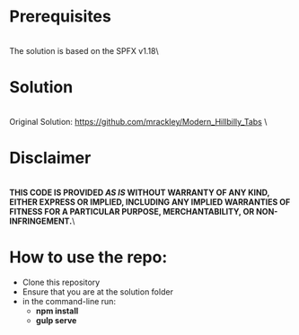 # Prerequisites
\
The solution is based on the SPFX v1.18\

# Solution
\
Original Solution: https://github.com/mrackley/Modern_Hillbilly_Tabs \


# Disclaimer
\
**THIS CODE IS PROVIDED _AS IS_ WITHOUT WARRANTY OF ANY KIND, EITHER EXPRESS OR IMPLIED, INCLUDING ANY IMPLIED WARRANTIES OF FITNESS FOR A PARTICULAR PURPOSE, MERCHANTABILITY, OR NON-INFRINGEMENT.**\


# How to use the repo: 
- Clone this repository
- Ensure that you are at the solution folder
- in the command-line run:
  - **npm install**
  - **gulp serve**
